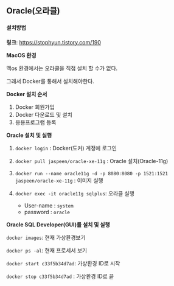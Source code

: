 ## Oracle(오라클)



#### 설치방법

**링크**: https://stophyun.tistory.com/190

**MacOS 환경**

맥os 환경에서는 오라클을 직접 설치 할 수가 없다.

그래서 Docker를 통해서 설치해야한다.

**Docker 설치 순서**

1. Docker 회원가입
2. Docker 다운로드 및 설치
3. 응용프로그램 등록

**Oracle 설치 및 실행**

1. `docker login` : Docker(도커) 계정에 로그인

2. `docker pull jaspeen/oracle-xe-11g` : Oracle 설치(Oracle-11g)
3. `docker run --name oracle11g -d -p 8080:8080 -p 1521:1521 jaspeen/oracle-xe-11g` : 이미지 실행

4. `docker exec -it oracle11g sqlplus`: 오라클 실행
   * User-name : `system`
   * password : `oracle`

**Oracle SQL Developer(GUI)를 설치 및 실행**



`docker images`: 현재 가상환경보기

`docker ps -al`: 현재 프로세서 보기

`docker start c33f5b34d7ad`: 가상환경 ID로 시작

`docker stop c33f5b34d7ad` : 가상환경 ID로 끝
